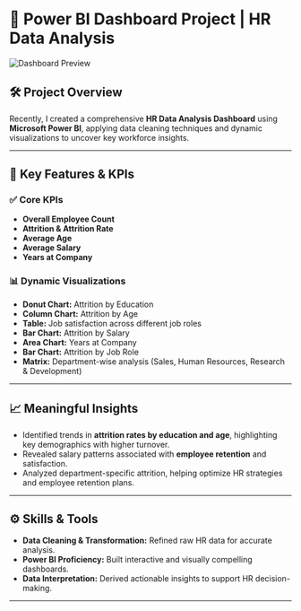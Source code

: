 # 🚀 **Power BI Dashboard Project | HR Data Analysis**
![Dashboard Preview](https://github.com/user-attachments/assets/705aeeab-7946-47c9-8676-e55a2c3d72e8) 


## 🛠️ **Project Overview**
Recently, I created a comprehensive **HR Data Analysis Dashboard** using **Microsoft Power BI**, applying data cleaning techniques and dynamic visualizations to uncover key workforce insights.

---

## 🔎 **Key Features & KPIs**

### ✅ **Core KPIs**
- **Overall Employee Count**  
- **Attrition & Attrition Rate**  
- **Average Age**  
- **Average Salary**  
- **Years at Company**

### 📊 **Dynamic Visualizations**
- **Donut Chart:** Attrition by Education  
- **Column Chart:** Attrition by Age  
- **Table:** Job satisfaction across different job roles  
- **Bar Chart:** Attrition by Salary  
- **Area Chart:** Years at Company  
- **Bar Chart:** Attrition by Job Role  
- **Matrix:** Department-wise analysis (Sales, Human Resources, Research & Development)  

---

## 📈 **Meaningful Insights**
- Identified trends in **attrition rates by education and age**, highlighting key demographics with higher turnover.  
- Revealed salary patterns associated with **employee retention** and satisfaction.  
- Analyzed department-specific attrition, helping optimize HR strategies and employee retention plans.  

---

## ⚙️ **Skills & Tools**
- **Data Cleaning & Transformation:** Refined raw HR data for accurate analysis.  
- **Power BI Proficiency:** Built interactive and visually compelling dashboards.  
- **Data Interpretation:** Derived actionable insights to support HR decision-making.  

---

